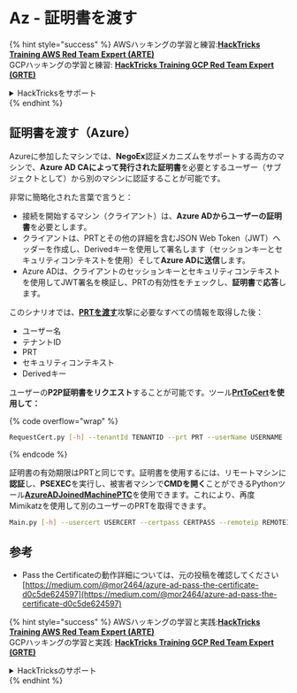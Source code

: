 # Az - 証明書を渡す

{% hint style="success" %}
AWSハッキングの学習と練習:<img src="/.gitbook/assets/image.png" alt="" data-size="line">[**HackTricks Training AWS Red Team Expert (ARTE)**](https://training.hacktricks.xyz/courses/arte)<img src="/.gitbook/assets/image.png" alt="" data-size="line">\
GCPハッキングの学習と練習: <img src="/.gitbook/assets/image (2).png" alt="" data-size="line">[**HackTricks Training GCP Red Team Expert (GRTE)**<img src="/.gitbook/assets/image (2).png" alt="" data-size="line">](https://training.hacktricks.xyz/courses/grte)

<details>

<summary>HackTricksをサポート</summary>

* [**サブスクリプションプラン**](https://github.com/sponsors/carlospolop)をチェック！
* 💬 [**Discordグループ**](https://discord.gg/hRep4RUj7f)に**参加**または[**telegramグループ**](https://t.me/peass)に参加するか、**Twitter** 🐦 [**@hacktricks\_live**](https://twitter.com/hacktricks\_live)**をフォロー**してください。
* **HackTricks**と**HackTricks Cloud**のgithubリポジトリにPRを提出して**ハッキングトリックを共有**してください。

</details>
{% endhint %}

## 証明書を渡す（Azure）

Azureに参加したマシンでは、**NegoEx**認証メカニズムをサポートする両方のマシンで、**Azure AD CAによって発行された証明書**を必要とするユーザー（サブジェクトとして）から別のマシンに認証することが可能です。

非常に簡略化された言葉で言うと：

* 接続を開始するマシン（クライアント）は、**Azure ADからユーザーの証明書**を必要とします。
* クライアントは、PRTとその他の詳細を含むJSON Web Token（JWT）ヘッダーを作成し、Derivedキーを使用して署名します（セッションキーとセキュリティコンテキストを使用）そして**Azure ADに送信**します。
* Azure ADは、クライアントのセッションキーとセキュリティコンテキストを使用してJWT署名を検証し、PRTの有効性をチェックし、**証明書**で**応答**します。

このシナリオでは、[**PRTを渡す**](pass-the-prt.md)攻撃に必要なすべての情報を取得した後：

* ユーザー名
* テナントID
* PRT
* セキュリティコンテキスト
* Derivedキー

ユーザーの**P2P証明書をリクエスト**することが可能です。ツール[**PrtToCert**](https://github.com/morRubin/PrtToCert)**を使用して：**

{% code overflow="wrap" %}
```bash
RequestCert.py [-h] --tenantId TENANTID --prt PRT --userName USERNAME --hexCtx HEXCTX --hexDerivedKey HEXDERIVEDKEY [--passPhrase PASSPHRASE]
```
{% endcode %}

証明書の有効期限はPRTと同じです。証明書を使用するには、リモートマシンに**認証**し、**PSEXEC**を実行し、被害者マシンで**CMDを開く**ことができるPythonツール[**AzureADJoinedMachinePTC**](https://github.com/morRubin/AzureADJoinedMachinePTC)を使用できます。これにより、再度Mimikatzを使用して別のユーザーのPRTを取得できます。
```bash
Main.py [-h] --usercert USERCERT --certpass CERTPASS --remoteip REMOTEIP
```
## 参考

* Pass the Certificateの動作詳細については、元の投稿を確認してください [https://medium.com/@mor2464/azure-ad-pass-the-certificate-d0c5de624597](https://medium.com/@mor2464/azure-ad-pass-the-certificate-d0c5de624597)

{% hint style="success" %}
AWSハッキングの学習と実践:<img src="/.gitbook/assets/image.png" alt="" data-size="line">[**HackTricks Training AWS Red Team Expert (ARTE)**](https://training.hacktricks.xyz/courses/arte)<img src="/.gitbook/assets/image.png" alt="" data-size="line">\
GCPハッキングの学習と実践: <img src="/.gitbook/assets/image (2).png" alt="" data-size="line">[**HackTricks Training GCP Red Team Expert (GRTE)**<img src="/.gitbook/assets/image (2).png" alt="" data-size="line">](https://training.hacktricks.xyz/courses/grte)

<details>

<summary>HackTricksのサポート</summary>

* [**購読プラン**](https://github.com/sponsors/carlospolop)をチェック！
* 💬 [**Discordグループ**](https://discord.gg/hRep4RUj7f)に参加するか、[**telegramグループ**](https://t.me/peass)に参加するか、**Twitter** 🐦 [**@hacktricks\_live**](https://twitter.com/hacktricks\_live)**をフォロー**してください。
* ハッキングトリックを共有するために、[**HackTricks**](https://github.com/carlospolop/hacktricks)と[**HackTricks Cloud**](https://github.com/carlospolop/hacktricks-cloud)のGitHubリポジトリにPRを提出してください。

</details>
{% endhint %}
